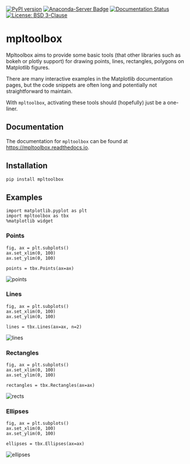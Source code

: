 [![PyPI version](https://badge.fury.io/py/mpltoolbox.svg)](https://pypi.org/project/mpltoolbox)
[![Anaconda-Server Badge](https://anaconda.org/conda-forge/mpltoolbox/badges/version.svg)](https://anaconda.org/conda-forge/mpltoolbox)
[![Documentation Status](https://readthedocs.org/projects/mpltoolbox/badge/?version=latest)](https://mpltoolbox.readthedocs.io/en/latest/?badge=latest)
[![License: BSD 3-Clause](https://img.shields.io/badge/License-BSD%203--Clause-blue.svg)](LICENSE)

# mpltoolbox

Mpltoolbox aims to provide some basic tools (that other libraries such as bokeh or plotly support) for drawing points, lines, rectangles, polygons on Matplotlib figures.

There are many interactive examples in the Matplotlib documentation pages,
but the code snippets are often long and potentially not straightforward to maintain.

With `mpltoolbox`, activating these tools should (hopefully) just be a one-liner.

## Documentation

The documentation for `mpltoolbox` can be found at https://mpltoolbox.readthedocs.io.

## Installation

```sh
pip install mpltoolbox
```

## Examples

```Py
import matplotlib.pyplot as plt
import mpltoolbox as tbx
%matplotlib widget
```

### Points

```Py
fig, ax = plt.subplots()
ax.set_xlim(0, 100)
ax.set_ylim(0, 100)

points = tbx.Points(ax=ax)
```

![points](https://mpltoolbox.readthedocs.io/en/latest/_images/points_4_0.png)


### Lines

```Py
fig, ax = plt.subplots()
ax.set_xlim(0, 100)
ax.set_ylim(0, 100)

lines = tbx.Lines(ax=ax, n=2)
```

![lines](https://mpltoolbox.readthedocs.io/en/latest/_images/lines_4_0.png)

### Rectangles

```Py
fig, ax = plt.subplots()
ax.set_xlim(0, 100)
ax.set_ylim(0, 100)

rectangles = tbx.Rectangles(ax=ax)
```

![rects](https://mpltoolbox.readthedocs.io/en/latest/_images/rectangles_4_0.png)

### Ellipses

```Py
fig, ax = plt.subplots()
ax.set_xlim(0, 100)
ax.set_ylim(0, 100)

ellipses = tbx.Ellipses(ax=ax)
```

![ellipses](https://mpltoolbox.readthedocs.io/en/latest/_images/ellipses_4_0.png)
